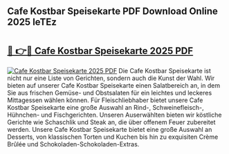 ## Cafe Kostbar Speisekarte PDF Download Online 2025 leTEz

# <h2><a href="http://gc84yug.nevu.top/?p=Cafe+Kostbar+Speisekarte">🔗 👉🔴 Cafe Kostbar Speisekarte 2025 PDF</a></h2>

[![Cafe Kostbar Speisekarte 2025 PDF](https://i.imgur.com/dBaPXMq.png)](http://gc84yug.nevu.top/?p=Cafe+Kostbar+Speisekarte)
Die Cafe Kostbar Speisekarte ist nicht nur eine Liste von Gerichten, sondern auch die Kunst der Wahl. Wir bieten auf unserer Cafe Kostbar Speisekarte einen Salatbereich an, in dem Sie aus frischen Gemüse- und Obstsalaten für ein leichtes und leckeres Mittagessen wählen können. Für Fleischliebhaber bietet unsere Cafe Kostbar Speisekarte eine große Auswahl an Rind-, Schweinefleisch-, Hühnchen- und Fischgerichten. Unseren Auserwählten bieten wir köstliche Gerichte wie Schaschlik und Steak an, die über offenem Feuer zubereitet werden. Unsere Cafe Kostbar Speisekarte bietet eine große Auswahl an Desserts, von klassischen Torten und Kuchen bis hin zu exquisiten Crème Brûlée und Schokoladen-Schokoladen-Extras.
